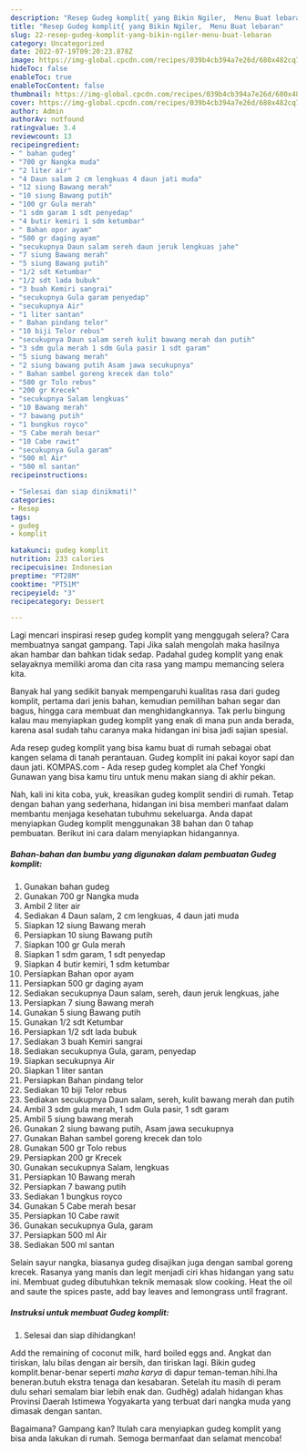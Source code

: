 ```yaml
---
description: "Resep Gudeg komplit{ yang Bikin Ngiler,  Menu Buat lebaran"
title: "Resep Gudeg komplit{ yang Bikin Ngiler,  Menu Buat lebaran"
slug: 22-resep-gudeg-komplit-yang-bikin-ngiler-menu-buat-lebaran
category: Uncategorized
date: 2022-07-19T09:20:23.878Z
image: https://img-global.cpcdn.com/recipes/039b4cb394a7e26d/680x482cq70/gudeg-komplit-foto-resep-utama.jpg
hideToc: false
enableToc: true
enableTocContent: false
thumbnail: https://img-global.cpcdn.com/recipes/039b4cb394a7e26d/680x482cq70/gudeg-komplit-foto-resep-utama.jpg
cover: https://img-global.cpcdn.com/recipes/039b4cb394a7e26d/680x482cq70/gudeg-komplit-foto-resep-utama.jpg
author: Admin
authorAv: notfound
ratingvalue: 3.4
reviewcount: 13
recipeingredient:
- " bahan gudeg"
- "700 gr Nangka muda"
- "2 liter air"
- "4 Daun salam 2 cm lengkuas 4 daun jati muda"
- "12 siung Bawang merah"
- "10 siung Bawang putih"
- "100 gr Gula merah"
- "1 sdm garam 1 sdt penyedap"
- "4 butir kemiri 1 sdm ketumbar"
- " Bahan opor ayam"
- "500 gr daging ayam"
- "secukupnya Daun salam sereh daun jeruk lengkuas jahe"
- "7 siung Bawang merah"
- "5 siung Bawang putih"
- "1/2 sdt Ketumbar"
- "1/2 sdt lada bubuk"
- "3 buah Kemiri sangrai"
- "secukupnya Gula garam penyedap"
- "secukupnya Air"
- "1 liter santan"
- " Bahan pindang telor"
- "10 biji Telor rebus"
- "secukupnya Daun salam sereh kulit bawang merah dan putih"
- "3 sdm gula merah 1 sdm Gula pasir 1 sdt garam"
- "5 siung bawang merah"
- "2 siung bawang putih Asam jawa secukupnya"
- " Bahan sambel goreng krecek dan tolo"
- "500 gr Tolo rebus"
- "200 gr Krecek"
- "secukupnya Salam lengkuas"
- "10 Bawang merah"
- "7 bawang putih"
- "1 bungkus royco"
- "5 Cabe merah besar"
- "10 Cabe rawit"
- "secukupnya Gula garam"
- "500 ml Air"
- "500 ml santan"
recipeinstructions:

- "Selesai dan siap dinikmati!"
categories:
- Resep
tags:
- gudeg
- komplit

katakunci: gudeg komplit 
nutrition: 233 calories
recipecuisine: Indonesian
preptime: "PT28M"
cooktime: "PT51M"
recipeyield: "3"
recipecategory: Dessert

---
```



Lagi mencari inspirasi resep gudeg komplit yang menggugah selera? Cara membuatnya sangat gampang. Tapi Jika salah mengolah maka hasilnya akan hambar dan bahkan tidak sedap. Padahal gudeg komplit yang enak selayaknya memiliki aroma dan cita rasa yang mampu memancing selera kita.


Banyak hal yang sedikit banyak mempengaruhi kualitas rasa dari gudeg komplit, pertama dari jenis bahan, kemudian pemilihan bahan segar dan bagus, hingga cara membuat dan menghidangkannya. Tak perlu bingung kalau mau menyiapkan gudeg komplit yang enak di mana pun anda berada, karena asal sudah tahu caranya maka hidangan ini bisa jadi sajian spesial.

Ada resep gudeg komplit yang bisa kamu buat di rumah sebagai obat kangen selama di tanah perantauan. Gudeg komplit ini pakai koyor sapi dan daun jati. KOMPAS.com - Ada resep gudeg komplet ala Chef Yongki Gunawan yang bisa kamu tiru untuk menu makan siang di akhir pekan.


Nah, kali ini kita coba, yuk, kreasikan gudeg komplit sendiri di rumah. Tetap dengan bahan yang sederhana, hidangan ini bisa memberi manfaat dalam membantu menjaga kesehatan tubuhmu sekeluarga. Anda dapat menyiapkan Gudeg komplit menggunakan 38 bahan dan 0 tahap pembuatan. Berikut ini cara dalam menyiapkan hidangannya.

<!--inarticleads1-->

##### Bahan-bahan dan bumbu yang digunakan dalam pembuatan Gudeg komplit:

1. Gunakan  bahan gudeg
1. Gunakan 700 gr Nangka muda
1. Ambil 2 liter air
1. Sediakan 4 Daun salam, 2 cm lengkuas, 4 daun jati muda
1. Siapkan 12 siung Bawang merah
1. Persiapkan 10 siung Bawang putih
1. Siapkan 100 gr Gula merah
1. Siapkan 1 sdm garam, 1 sdt penyedap
1. Siapkan 4 butir kemiri, 1 sdm ketumbar
1. Persiapkan  Bahan opor ayam
1. Persiapkan 500 gr daging ayam
1. Sediakan secukupnya Daun salam, sereh, daun jeruk lengkuas, jahe
1. Persiapkan 7 siung Bawang merah
1. Gunakan 5 siung Bawang putih
1. Gunakan 1/2 sdt Ketumbar
1. Persiapkan 1/2 sdt lada bubuk
1. Sediakan 3 buah Kemiri sangrai
1. Sediakan secukupnya Gula, garam, penyedap
1. Siapkan secukupnya Air
1. Siapkan 1 liter santan
1. Persiapkan  Bahan pindang telor
1. Sediakan 10 biji Telor rebus
1. Sediakan secukupnya Daun salam, sereh, kulit bawang merah dan putih
1. Ambil 3 sdm gula merah, 1 sdm Gula pasir, 1 sdt garam
1. Ambil 5 siung bawang merah
1. Gunakan 2 siung bawang putih, Asam jawa secukupnya
1. Gunakan  Bahan sambel goreng krecek dan tolo
1. Gunakan 500 gr Tolo rebus
1. Persiapkan 200 gr Krecek
1. Gunakan secukupnya Salam, lengkuas
1. Persiapkan 10 Bawang merah
1. Persiapkan 7 bawang putih
1. Sediakan 1 bungkus royco
1. Gunakan 5 Cabe merah besar
1. Persiapkan 10 Cabe rawit
1. Gunakan secukupnya Gula, garam
1. Persiapkan 500 ml Air
1. Sediakan 500 ml santan


Selain sayur nangka, biasanya gudeg disajikan juga dengan sambal goreng krecek. Rasanya yang manis dan legit menjadi ciri khas hidangan yang satu ini. Membuat gudeg dibutuhkan teknik memasak slow cooking. Heat the oil and saute the spices paste, add bay leaves and lemongrass until fragrant. 

<!--inarticleads2-->

##### Instruksi untuk membuat Gudeg komplit:


1. Selesai dan siap dihidangkan!

Add the remaining of coconut milk, hard boiled eggs and. Angkat dan tiriskan, lalu bilas dengan air bersih, dan tiriskan lagi. Bikin gudeg komplit.benar-benar seperti *maha karya* di dapur teman-teman.hihi.lha beneran.butuh ekstra tenaga dan kesabaran. Setelah itu masih di peram dulu sehari semalam biar lebih enak dan. Gudhěg) adalah hidangan khas Provinsi Daerah Istimewa Yogyakarta yang terbuat dari nangka muda yang dimasak dengan santan. 

Bagaimana? Gampang kan? Itulah cara menyiapkan gudeg komplit yang bisa anda lakukan di rumah. Semoga bermanfaat dan selamat mencoba!
